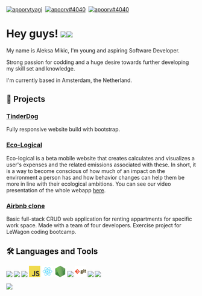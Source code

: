 <a href="https://www.linkedin.com/in/aleksa-mikic-159100205/" target="blank"><img align="center" src="https://cdn.jsdelivr.net/npm/simple-icons@3.0.1/icons/linkedin.svg" alt="apoorvtyagi" height="30" width="30" /></a>&nbsp;
<a href="http://discord.com/users/988gbb#2782" target="blank"><img align="center" src="https://cdn.jsdelivr.net/npm/simple-icons@3.0.1/icons/discord.svg" alt="apoorv#4040" height="40" width="30" /></a>&nbsp;
<a href="mailto:988gbb@gmail.com" target="blank"><img align="center" src="https://cdn.jsdelivr.net/npm/simple-icons@3.0.1/icons/gmail.svg" alt="apoorv#4040" height="40" width="30" /></a>&nbsp;



# Hey guys! <img src="https://github.com/TheDudeThatCode/TheDudeThatCode/blob/master/Assets/Hi.gif" width="29px"><img src="https://github.com/TheDudeThatCode/TheDudeThatCode/blob/master/Assets/Developer.gif" width="45px"> 



My name is Aleksa Mikic, I'm young and aspiring Software Developer.<br>

Strong passion for codding and a huge desire towards further developing my skill set and knowledge.<br>

I'm currently based in Amsterdam, the Netherland. <br>

## 🚀 Projects

### [TinderDog](https://github.com/988gbb/TinderDog)
Fully responsive website build with bootstrap.


### [Eco-Logical](https://github.com/Opunho/ECO-Logical)

Eco-logical is a beta mobile website that creates calculates and visualizes a user's expenses and the related emissions associated with these.
In short, it is a way to become conscious of how much of an impact on the environment a person has and how behavior changes can help them be more in line with their ecological ambitions. You can see our video presentation of the whole webapp [here](https://youtu.be/Jq64hizPQr4?t=1035).

### [Airbnb clone](https://github.com/Mado13/homework)
Basic full-stack CRUD web application for renting appartments for specific work space. Made with a team of four developers. Exercise project for LeWagon coding bootcamp.





## 🛠️ Languages and Tools

<code><img height="30" src="https://upload.wikimedia.org/wikipedia/commons/thumb/6/62/CSS3_logo.svg/240px-CSS3_logo.svg.png"></code>
<code><img height="30" src="https://upload.wikimedia.org/wikipedia/commons/thumb/b/b2/Bootstrap_logo.svg/1280px-Bootstrap_logo.svg.png"></code>
<code><img height="30" src="https://upload.wikimedia.org/wikipedia/commons/thumb/d/d5/Tailwind_CSS_Logo.svg/1024px-Tailwind_CSS_Logo.svg.png"></code>
<code><img height="30" src="https://raw.githubusercontent.com/github/explore/80688e429a7d4ef2fca1e82350fe8e3517d3494d/topics/javascript/javascript.png"></code>
<code><img height="30" src="https://raw.githubusercontent.com/github/explore/80688e429a7d4ef2fca1e82350fe8e3517d3494d/topics/react/react.png"></code>
<code><img height="30" src="https://raw.githubusercontent.com/github/explore/80688e429a7d4ef2fca1e82350fe8e3517d3494d/topics/nodejs/nodejs.png"></code>
<code><img height="30" src="https://avatars.githubusercontent.com/u/210414?s=200&v=4"></code>
<code><img height="30" src="https://raw.githubusercontent.com/github/explore/80688e429a7d4ef2fca1e82350fe8e3517d3494d/topics/git/git.png"></code>
<code><img height="30" src="https://cdn.icon-icons.com/icons2/2415/PNG/512/gitlab_original_logo_icon_146503.png"></code>
<code><img height="30" src="https://cmm.nl/wp-content/uploads/2021/05/a558b426cb8973523f37bbed94cf0f09.png"></code>

![](https://camo.githubusercontent.com/992babdffd8c74a1502de375fbdf7e4d54773242/68747470733a2f2f6d656469612e67697068792e636f6d2f6d656469612f53576f536b4e36447854737a71494b4571762f67697068792e676966)
